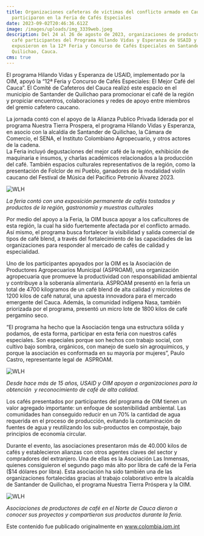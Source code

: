 ```yaml
---
title: Organizaciones cafeteras de víctimas del conflicto armado en Cauca
  participaron en la Feria de Cafés Especiales
date: 2023-09-02T20:46:36.612Z
image: /images/uploads/img_3339web.jpeg
description: Del 24 al 26 de agosto de 2023, organizaciones de productores de
  café participantes del Programa Hilando Vidas y Esperanza de USAID y OIM
  expusieron en la 12ª Feria y Concurso de Cafés Especiales en Santander de
  Quilichao, Cauca.
cms: true
---
```

El programa Hilando Vidas y Esperanza de USAID, implementado por la OIM, apoyó la “12ª Feria y Concurso de Cafés Especiales: El Mejor Café del Cauca”. El Comité de Cafeteros del Cauca realizó este espacio en el municipio de Santander de Quilichao para promocionar el café de la región y propiciar encuentros, colaboraciones y redes de apoyo entre miembros del gremio cafetero caucano.

La jornada contó con el apoyo de la Alianza Publico Privada liderada por el programa Nuestra Tierra Prospera, el programa Hilando Vidas y Esperanza, en asocio con la alcaldía de Santander de Quilichao, la Cámara de Comercio, el SENA, el Instituto Colombiano Agropecuario, y otros actores de la cadena. \
La Feria incluyó degustaciones del mejor café de la región, exhibición de maquinaria e insumos, y charlas académicos relacionados a la producción del café. También espacios culturales representativos de la región, como la presentación de Folclor de mi Pueblo, ganadores de la modalidad violín caucano del Festival de Música del Pacífico Petronio Álvarez 2023. 

![WLH](https://colombia.iom.int/sites/g/files/tmzbdl1011/files/images/Notas/093df2f9-caba-49da-a22a-169fe1381963web.jpg)

*La feria contó con una exposición permanente de cafés tostados y productos de la región, gastronomía y muestras culturales*

Por medio del apoyo a la Feria, la OIM busca apoyar a los caficultores de esta región, la cual ha sido fuertemente afectada por el conflicto armado. Así mismo, el programa busca fortalecer la visibilidad y salida comercial de tipos de café blend, a través del fortalecimiento de las capacidades de las organizaciones para responder al mercado de cafés de calidad y especialidad. 

Uno de los participantes apoyados por la OIM es la Asociación de Productores Agropecuarios Municipal (ASPROAM), una organización agropecuaria que promueve la productividad con responsabilidad ambiental y contribuye a la soberanía alimentaria. ASPROAM presentó en la feria un total de 4700 kilogramos de un café blend de alta calidad y microlotes de 1200 kilos de café natural, una apuesta innovadora para el mercado emergente del Cauca. Además, la comunidad indígena Nasa, también priorizada por el programa, presentó un micro lote de 1800 kilos de café pergamino seco.

“El programa ha hecho que la Asociación tenga una estructura sólida y podamos, de esta forma, participar en esta feria con nuestros cafés especiales. Son especiales porque son hechos con trabajo social, con cultivo bajo sombra, orgánicos, con manejo de suelo sin agroquímicos, y porque la asociación es conformada en su mayoría por mujeres”, Paulo Castro, representante legal de  ASPROAM. 

![WLH](https://colombia.iom.int/sites/g/files/tmzbdl1011/files/images/Notas/2-32web.jpg)

*Desde hace más de 15 años, USAID y OIM apoyan a organizaciones para la obtención  y reconocimiento de café de alta calidad.*

Los cafés presentados por participantes del programa de OIM tienen un valor agregado importante: un enfoque de sostenibilidad ambiental. Las comunidades han conseguido reducir en un 70% la cantidad de agua requerida en el proceso de producción, evitando la contaminación de fuentes de agua y reutilizando los sub-productos en compostaje, bajo principios de economía circular. 

Durante el evento, las asociaciones presentaron más de 40.000 kilos de cafés y establecieron alianzas con otros agentes claves del sector y compradores del extranjero. Una de ellas es la Asociación Las Inmensas, quienes consiguieron el segundo pago más alto por libra de café de la Feria ($14 dólares por libra). Esta asociación ha sido también una de las organizaciones fortalecidas gracias al trabajo colaborativo entre la alcaldía de Santander de Quilichao, el programa Nuestra Tierra Próspera y la OIM. 

![WLH](https://colombia.iom.int/sites/g/files/tmzbdl1011/files/images/Notas/0c032428-c2c2-466f-8083-32e7e3be1de0web.jpg)

*Asociaciones de productores de café en el Norte de Cauca dieron a conocer sus proyectos y compartieron sus productos durante la feria.*

Este contenido fue publicado originalmente en www.colombia.iom.int
